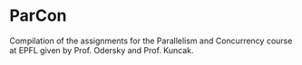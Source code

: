 # ParCon
Compilation of the assignments for the Parallelism and Concurrency course at EPFL given by Prof. Odersky and Prof. Kuncak.
